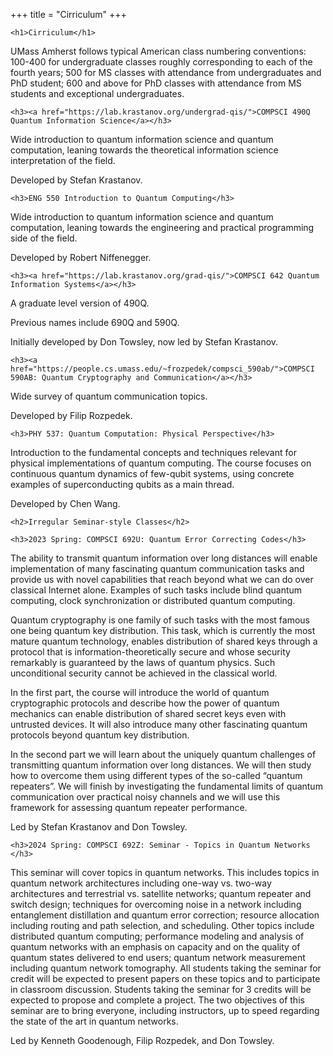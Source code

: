 +++
title = "Cirriculum"
+++

~~~
<h1>Cirriculum</h1>
~~~

UMass Amherst follows typical American class numbering conventions: 100-400 for undergraduate classes roughly corresponding to each of the fourth years; 500 for MS classes with attendance from undergraduates and PhD student; 600 and above for PhD classes with attendance from MS students and exceptional undergraduates.

~~~
<h3><a href="https://lab.krastanov.org/undergrad-qis/">COMPSCI 490Q Quantum Information Science</a></h3>
~~~

Wide introduction to quantum information science and quantum computation, leaning towards the theoretical information science interpretation of the field.

Developed by Stefan Krastanov.

~~~
<h3>ENG 550 Introduction to Quantum Computing</h3>
~~~

Wide introduction to quantum information science and quantum computation, leaning towards the engineering and practical programming side of the field.

Developed by Robert Niffenegger.

~~~
<h3><a href="https://lab.krastanov.org/grad-qis/">COMPSCI 642 Quantum Information Systems</a></h3>
~~~

A graduate level version of 490Q.

Previous names include 690Q and 590Q.

Initially developed by Don Towsley, now led by Stefan Krastanov.

~~~
<h3><a href="https://people.cs.umass.edu/~frozpedek/compsci_590ab/">COMPSCI 590AB: Quantum Cryptography and Communication</a></h3>
~~~

Wide survey of quantum communication topics.

Developed by Filip Rozpedek.

~~~
<h3>PHY 537: Quantum Computation: Physical Perspective</h3>
~~~

Introduction to the fundamental concepts and techniques relevant for physical implementations of quantum computing.  The course focuses on continuous quantum dynamics of few-qubit systems, using concrete examples of superconducting qubits as a main thread.

Developed by Chen Wang.

~~~
<h2>Irregular Seminar-style Classes</h2>
~~~

~~~
<h3>2023 Spring: COMPSCI 692U: Quantum Error Correcting Codes</h3>
~~~

The ability to transmit quantum information over long distances will enable implementation of many fascinating quantum communication tasks and provide us with novel capabilities that reach beyond what we can do over classical Internet alone. Examples of such tasks include blind quantum computing, clock synchronization or distributed quantum computing.

Quantum cryptography is one family of such tasks with the most famous one being quantum key distribution. This task, which is currently the most mature quantum technology, enables distribution of shared keys through a protocol that is information-theoretically secure and whose security remarkably is guaranteed by the laws of quantum physics. Such unconditional security cannot be achieved in the classical world.

In the first part, the course will introduce the world of quantum cryptographic protocols and describe how the power of quantum mechanics can enable distribution of shared secret keys even with untrusted devices. It will also introduce many other fascinating quantum protocols beyond quantum key distribution.

In the second part we will learn about the uniquely quantum challenges of transmitting quantum information over long distances. We will then study how to overcome them using different types of the so-called “quantum repeaters”. We will finish by investigating the fundamental limits of quantum communication over practical noisy channels and we will use this framework for assessing quantum repeater performance.

Led by Stefan Krastanov and Don Towsley.

~~~
<h3>2024 Spring: COMPSCI 692Z: Seminar - Topics in Quantum Networks </h3>
~~~

This seminar will cover topics in quantum networks. This includes topics in quantum network architectures including one-way vs. two-way architectures and terrestrial vs. satellite networks; quantum repeater and switch design; techniques for overcoming noise in a network including entanglement distillation and quantum error correction; resource allocation including routing and path selection, and scheduling. Other topics include distributed quantum computing; performance modeling and analysis of quantum networks with an emphasis on capacity and on the quality of quantum states delivered to end users; quantum network measurement including quantum network tomography. All students taking the seminar for credit will be expected to present papers on these topics and to participate in classroom discussion. Students taking the seminar for 3 credits will be expected to propose and complete a project. The two objectives of this seminar are to bring everyone, including instructors, up to speed regarding the state of the art in quantum networks.

Led by Kenneth Goodenough, Filip Rozpedek, and Don Towsley.
